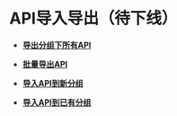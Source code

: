 # API导入导出（待下线）<a name="ZH-CN_TOPIC_0000001081976229"></a>

-   **[导出分组下所有API](v1-ExportingAllAPIsinanAPIGroup.md)**  

-   **[批量导出API](v1-ExportingMultipleAPIs.md)**  

-   **[导入API到新分组](v1-ImportingAPIstoaNewAPIGroup.md)**  

-   **[导入API到已有分组](v1-ImportingAPIstoanExistingAPIGroup.md)**  


